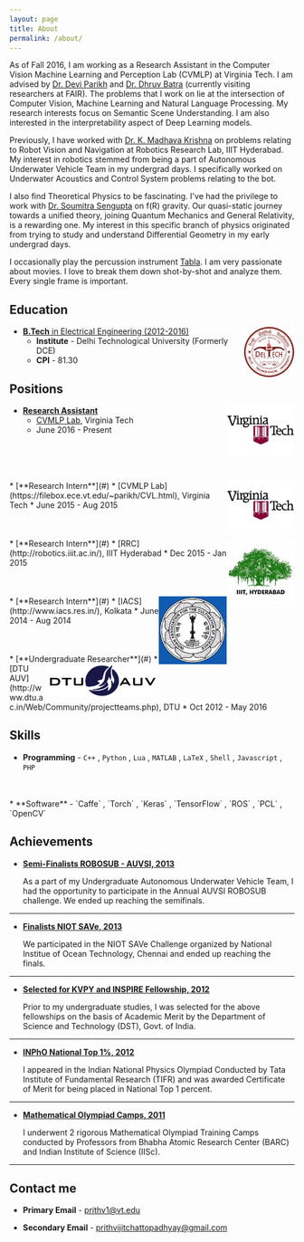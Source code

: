 ```yaml
---
layout: page
title: About
permalink: /about/
---
```


As of Fall 2016, I am working as a Research Assistant in the Computer Vision Machine Learning and Perception Lab (CVMLP) at Virginia Tech. I am advised by [Dr. Devi Parikh](https://filebox.ece.vt.edu/~parikh) and [Dr. Dhruv Batra](https://filebox.ece.vt.edu/~dbatra) (currently visiting researchers at FAIR). The problems that I work on lie at the intersection of Computer Vision, Machine Learning and Natural Language Processing. My research interests focus on Semantic Scene Understanding. I am also interested in the interpretability aspect of Deep Learning models.

Previously, I have worked with [Dr. K. Madhava Krishna](http://faculty.iiit.ac.in/~mkrishna/) on problems relating to Robot Vision and Navigation at Robotics Research Lab, IIIT Hyderabad. My interest in robotics stemmed from being a part of Autonomous Underwater Vehicle Team in my undergrad days. I specifically worked on Underwater Acoustics and Control System problems relating to the bot.

I also find Theoretical Physics to be fascinating. I've had the privilege to work with [Dr. Soumitra Sengupta](http://www.iacs.res.in/theoph/tpssg/) on f(R) gravity. Our quasi-static journey towards a unified theory, joining Quantum Mechanics and General Relativity, is a rewarding one. My interest in this specific branch of physics originated from trying to study and understand Differential Geometry in my early undergrad days.

I occasionally play the percussion instrument [Tabla](https://en.wikipedia.org/wiki/Tabla). I am very passionate about movies. I love to break them down shot-by-shot and analyze them. Every single frame is important.  



## Education

* [**B.Tech** in Electrical Engineering (2012-2016)](#) <img src="/images/dtu_logo.png" style="float:right;width:90px;height:90px;"> 
	* **Institute** -  Delhi Technological University (Formerly DCE) 
	* **CPI** - 81.30

## Positions

* [**Research Assistant**](#)  <img src="/images/vt_logo.jpg" style="float:right;width:120px;height:90px;">
	* [CVMLP Lab](https://filebox.ece.vt.edu/~parikh/CVL.html), Virginia Tech
	* June 2016 - Present
<br/>
<br/>
<br/>
<br/>
* [**Research Intern**](#)  <img src="/images/vt_logo.jpg" style="float:right;width:120px;height:90px;">
	* [CVMLP Lab](https://filebox.ece.vt.edu/~parikh/CVL.html), Virginia Tech
	* June 2015 - Aug 2015 
<br/>
<br/>
<br/>
<br/>
* [**Research Intern**](#)  <img src="/images/iiit_logo.png" style="float:right;width:120px;height:120px;">
	* [RRC](http://robotics.iiit.ac.in/), IIIT Hyderabad
	* Dec 2015 - Jan 2015
<br/>
<br/>
<br/>
<br/>
* [**Research Intern**](#)  <img src="/images/iacs_logo.jpg" style="float:right;width:120px;height:120px;">
	* [IACS](http://www.iacs.res.in/), Kolkata
	* June 2014 - Aug 2014
<br/>
<br/>
<br/>
<br/>
* [**Undergraduate Researcher**](#)  <img src="/images/auv_logo.png" style="float:right;width:200px;height:60px;">
	* [DTU AUV](http://www.dtu.ac.in/Web/Community/projectteams.php), DTU
	* Oct 2012 - May 2016


## Skills

* **Programming** - `C++` , `Python` , `Lua` , `MATLAB` , `LaTeX` , `Shell` , `Javascript` , `PHP`
<br/>
<br/> 
* **Software** - `Caffe` , `Torch` , `Keras` , `TensorFlow` , `ROS` , `PCL` , `OpenCV` 
    
    
## Achievements


* [**Semi-Finalists ROBOSUB - AUVSI, 2013**](#) 
   
   As a part of my Undergraduate Autonomous Underwater Vehicle Team, I had the opportunity to participate in the Annual AUVSI ROBOSUB challenge. We ended up reaching the semifinals.  

***

* [**Finalists NIOT SAVe, 2013**](#) 

    We participated in the NIOT SAVe Challenge organized by National Institue of Ocean Technology, Chennai and ended up reaching the finals.

***

* [**Selected for KVPY and INSPIRE Fellowship, 2012**](#) 

   Prior to my undergraduate studies, I was selected for the above fellowships on the basis of Academic Merit by the Department of Science and Technology (DST), Govt. of India.

***

* [**INPhO National Top 1%, 2012**](#)

	I appeared in the Indian National Physics Olympiad Conducted by Tata Institute of Fundamental Research (TIFR) and was awarded Certificate of Merit for being placed in National Top 1 percent.

***

* [**Mathematical Olympiad Camps, 2011**](#)

	I underwent 2 rigorous Mathematical Olympiad Training Camps conducted by Professors from Bhabha Atomic Research Center (BARC) and Indian Institute of Science (IISc).

***

## Contact me


* **Primary Email** - [prithv1@vt.edu](mailto:prithv1@vt.edu)

* **Secondary  Email** - [prithvijitchattopadhyay@gmail.com](mailto:prithvijitchattopadhyay@gmail.com)

